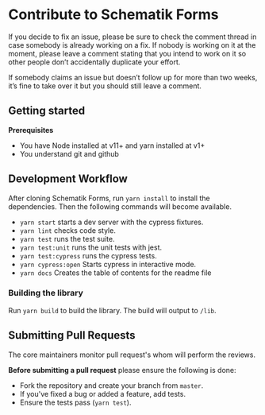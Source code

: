 # Contribute to Schematik Forms

If you decide to fix an issue, please be sure to check the comment thread in case somebody is already working on a fix. 
If nobody is working on it at the moment, please leave a comment stating that you intend to work on it so other 
people don’t accidentally duplicate your effort.

If somebody claims an issue but doesn’t follow up for more than two weeks, it’s fine to take over it but you should 
still leave a comment.

## Getting started

**Prerequisites**

- You have Node installed at v11+ and yarn installed at v1+
- You understand git and github

## Development Workflow

After cloning Schematik Forms, run `yarn install` to install the dependencies. Then the following commands will 
become available.

- `yarn start` starts a dev server with the cypress fixtures.
- `yarn lint` checks code style.
- `yarn test` runs the test suite.
- `yarn test:unit` runs the unit tests with jest.
- `yarn test:cypress` runs the cypress tests.
- `yarn cypress:open` Starts cypress in interactive mode.
- `yarn docs` Creates the table of contents for the readme file

### Building the library

Run `yarn build` to build the library. The build will output to `/lib`.

## Submitting Pull Requests

The core maintainers monitor pull request's whom will perform the reviews.

**Before submitting a pull request** please ensure the following is done:

- Fork the repository and create your branch from `master`.
- If you've fixed a bug or added a feature, add tests.
- Ensure the tests pass (`yarn test`).

